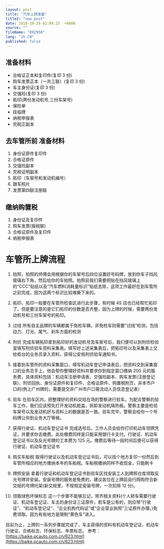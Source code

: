 ```yaml
---
layout: post
title: "汽车上牌准备"
title2: "new post"
date: 2018-10-29 02:04:25  +0800
source: ""
fileName: "092958"
lang: "zh_CN"
published: false
---
```


## 准备材料

- 合格证正本和复印件(复印 3 份)
- 购车发票正本（一共三联）(复印 3 份)
- 车主身份证(复印 3 份)
- 交强险(复印 3 份)
- 拓印(两份发动机号,三份车架号)
- 保险单
- 挂临牌
- 纳税申报表
- 完税正副本

## 去车管所前 准备材料

1. 身份证原件复印件
2. 合格证原件
3. 交强险副本
4. 完税证明副本
5. 拓印（车架号和发动机编号）
6. 跟车照片
7. 发票第四联注册联

## 缴纳购置税

1. 身份证及复印件
2. 购车发票(报税联)
3. 合格证原件及复印件
4. 纳税申报表

# 车管所上牌流程

1. 拍照，拍照的师傅会用根据你的车架号后四位设置好号码牌，放到你车子挡风玻璃右下角，然后给你的车拍照。拍照前我们需要把贴在挡风玻璃上的“CCC”贴纸以及“汽车燃料消耗量标识”贴纸去除，这项工作最好在到车管所之前完成，因为这两个标识比较难撕下来的。

2. 拓印，拓印一般要在车管所检查区进行此步骤，有时候 4S 店也已经帮忙拓印了，但是要注意的是它们拓印的份数是否齐整，因为上牌的时候，需要两份发动机号和三份车架号的拓印。

3. 过线 所有自主品牌的车辆都属于免检车辆，非免检车则需要“过线”检测，包括动力、灯光、尾气、刹车方面的检测

4. 刑侦 完成车辆拓印拿到拓印好的发动机号及车架号后，我们便可以到刑侦检验室填写刑侦验车资料采集表。填写好上述采集表后，把拓印号以及采集表上交给柜台的业务员录入资料，获得公安局刑侦验车通知书。

5. 接着到车管所的资料采集窗口，填写机动车登记申请表后，把资料交到采集窗口的业务员手上，他会帮你整理好资料并要求你到指定窗口缴纳 200 元的服务费，具体资料包括：机动车注册申请表、交强险副本、购车发票(注册登记联)、刑侦回执、身份证原件和复印件、合格证原件、购置税附页，非本市户口的(例上广州牌的，需要提交非广州市户口需流动人员信息登记表）

6. 验车 在验车区内，把整理好的资料交给在场的警察进行验车。为配合警察的验车工作，我们应该预先打开发动机舱盖，拆卸发动机隔热板。警察主要是检验车架号以及发动机好与资料上的数据是否一致。验车完毕，警察会给你一个号码牌让你到业务大厅等候。

7. 获得行驶证、机动车登记证书 完成选号后，工作人员会给你打印机动车领牌凭证，并要求你去缴费。此处缴费同样是只能采用银行卡支付。行驶证、机动车登记证书以及反光号牌的工本费为 125 元。缴费后等待一段时间后便可以获得行驶证、机动车登记证书

8. 购买车船税 取得行驶证以及机动车登记证书后，可以找个地方复印一份然后到车管所相应的地方缴纳本年的车船税。车船税缴纳同样不收现金，只能刷卡

9. 牌照安装 拿着行驶证和机动车登记证书到验车区找安装工人到牌照仓库领取反光号牌并安装。安装号牌的服务是免费的，建议各位在上牌前自行网购符合新交规的号牌托架(新交规里，不按规定安装号牌，一次扣除 12 分)。

10. 领取绿色环保标志 这一个步骤不能够忘记，带齐相关资料(个人轿车需要行驶证、机动车登记证、车主的身份证三证原件，若车是公有的，则应带“行驶证”、“机动车登记证”、“企业机构代码证”或“企业营业执照”三证原件办理。)免费领取。因为有些地方是限制“黄色车”进入。

目前为止，上牌的一系列步骤就完成了，车主获得的资料有机动车登记证、机动车行驶证、合格标志、环保标志、年票标志。
参考：[https://baike.pcauto.com.cn/623.html](https://baike.pcauto.com.cn/623.html)
